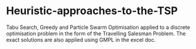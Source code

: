 # Heuristic-approaches-to-the-TSP
Tabu Search, Greedy and Particle Swarm Optimisation applied to a discrete optimisation problem in the form of the Travelling Salesman Problem. The exact solutions are also applied using GMPL in the excel doc.
